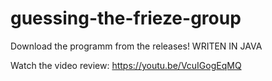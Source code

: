 # guessing-the-frieze-group

Download the programm from the releases!
WRITEN IN JAVA

Watch the video review: https://youtu.be/VcuIGogEqMQ
